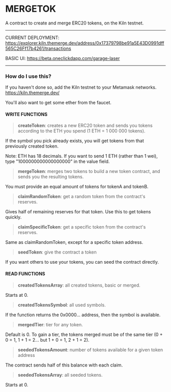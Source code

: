 # MERGETOK

A contract to create and merge ERC20 tokens, on the Kiln testnet.<hr>

CURRENT DEPLOYMENT: https://explorer.kiln.themerge.dev/address/0x17379798be91a5E43D0991dff565C26Ff17b4261/transactions

BASIC UI: https://beta.oneclickdapp.com/garage-laser

<hr>

<h3>How do I use this?</h3>

If you haven't done so, add the Kiln testnet to your Metamask networks. https://kiln.themerge.dev/

You'll also want to get some ether from the faucet.

<h4>WRITE FUNCTIONS</h4>

> <b>createToken</b>: creates a new ERC20 token and sends you tokens according to the ETH you spend (1 ETH = 1 000 000 tokens).

If the symbol you pick already exists, you will get tokens from that previously created token.

Note: ETH has 18 decimals. If you want to send 1 ETH (rather than 1 wei), type "1000000000000000000" in the value field.

> <b>mergeToken</b>: merges two tokens to build a new token contract, and sends you the resulting tokens.

You must provide an equal amount of tokens for tokenA and tokenB.

> <b>claimRandomToken</b>: get a random token from the contract's reserves.

Gives half of remaining reserves for that token. Use this to get tokens quickly. 

> <b>claimSpecificToken</b>: get a specific token from the contract's reserves.

Same as claimRandomToken, except for a specific token address.

> <b>seedToken</b>: give the contract a token

If you want others to use your tokens, you can seed the contract directly.


<h4>READ FUNCTIONS</h4>

> <b>createdTokensArray</b>: all created tokens, basic or merged. 
 
Starts at 0.

> <b>createdTokensSymbol</b>: all used symbols. 
 
If the function returns the 0x0000... address, then the symbol is available.

> <b>mergedTier</b>: tier for any token.

Default is 0. To gain a tier, the tokens merged must be of the same tier (0 + 0 = 1, 1 + 1 = 2... but 1 + 0 = 1, 2 + 1 = 2).

> <b>seededTokensAmount</b>: number of tokens available for a given token address

The contract sends half of this balance with each claim.

> <b>seededTokensArray</b>: all seeded tokens.

Starts at 0.
